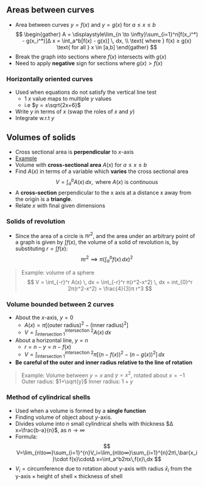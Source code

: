 
## Areas between curves
- Area between curves $y=f(x)$ and $y=g(x)$ for $a ≤ x ≤ b$
$$
\begin{gather}
A = \displaystyle\lim_{n \to \infty}\sum_{i=1}^n[f(x_i^*) - g(x_i^*)]Δ x = \int_a^b[f(x) - g(x)] \, dx, \\
\text{ where } f(x) ≥ g(x) \text{ for all } x \in [a,b]
\end{gather}
$$
- Break the graph into sections where $f(x)$ intersects with $g(x)$
- Need to apply **negative** sign for sections where $g(x) > f(x)$
### Horizontally oriented curves
- Used when equations do not satisfy the vertical line test
	- 1 $x$ value maps to multiple $y$ values
	- i.e $y = ±\sqrt{2x+6}$
- Write $y$ in terms of $x$ (swap the roles of $x$ and $y$)
- Integrate w.r.t $y$
## Volumes of solids
- Cross sectional area is **perpendicular** to $x$-axis
- [Example](https://www.geogebra.org/m/ng7skevk)
- Volume with **cross-sectional area** $A(x)$ for $a ≤ x ≤ b$
- Find $A(x)$ in terms of a variable which **varies** the cross sectional area
$$
V = \int_a^b A(x) \, dx, \text{ where } A(x) \text{ is continuous}
$$
- A **cross-section** perpendicular to the x axis at a distance x away from the origin is a **triangle**.
- Relate $x$ with final given dimensions
### Solids of revolution
- Since the area of a circle is $π r^2$, and the area under an arbitrary point of a graph is given by $\int f(x)$, the volume of a solid of revolution is, by substituting $r=\int f(x)$: $$
π r^2 \implies π\left( \int_a^b f(x)\,dx \right)^2
$$
> Example: volume of a sphere
> $$
V = \int_{-r}^r A(x) \, dx = \int_{-r}^r π(r^2-x^2) \, dx = int_{0}^r 2π(r^2-x^2) = \frac{4}{3}π r^3
$$
### Volume bounded between 2 curves
- About the $x$-axis, $y=0$
	- $\displaystyle A(x) = π[(\text{outer radius})^2 - (\text{inner radius})^2]$
	- $\displaystyle V = \int_{\text{intersection 1}}^{\text{intersection 2}}A(x) \, dx$
- About a horizontal line, $y=n$
	- $r = n - y = n - f(x)$
	- $\displaystyle V = \int_{\text{intersection 1}}^{\text{intersection 2}} π[(n-f(x))^2 - (n-g(x))^2] \, dx$
- **Be careful of the outer and inner radius relative to the line of rotation**

> Example: Volume between $y=x$ and $y=x^2$, rotated about $x=-1$
> Outer radius: $1+\sqrt{y}$
> Inner radius: $1+y$
### Method of cylindrical shells
- Used when a volume is formed by a **single function**
- Finding volume of object about $y$-axis.
- Divides volume into $n$ small cylindrical shells with thickness $Δ x=\frac{b-a}{n}$, as $n\to∞$
- Formula: $$
V=\lim_{n\to∞}\sum_{i=1}^{n}V_i=\lim_{n\to∞}\sum_{i=1}^{n}2π\,\bar{x_i}\cdot f(x)\cdotΔ x=\int_a^b2πx\,f(x)\,dx 
$$
- $V_i = \text{circumference due to rotation about y-axis with radius } \bar{x}_i \text{ from the y-axis} \times \text{height of shell} \times \text{thickness of shell}$